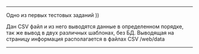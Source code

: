 ----------------------------------------------------------------
Одно из первых тестовых заданий ))

Дан CSV файл и из него выводятся данные в определенном порядке, так же вывод в двух различных шаблонах, без БД.
Выводящая на страницу информация располагается в файлах CSV     /web/data

----------------------------------------------------------------